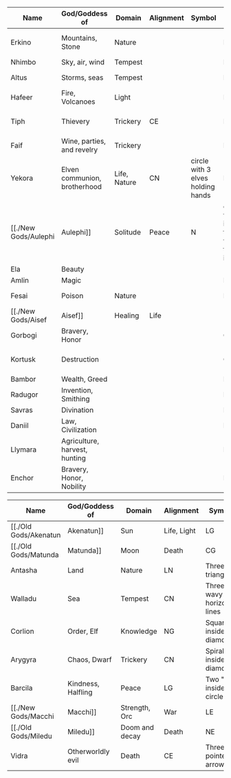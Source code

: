 
| Name        | God/Goddess of                | Domain       | Alignment | Symbol                                                | Race      | Note                                    |
| ----------- | ----------------------------- | ------------ | --------- | ----------------------------------------------------- | --------- | --------------------------------------- |
| Erkino      | Mountains, Stone              | Nature       |           |                                                       | Elemental | Worshipped by dwarves and gnomes        |
| Nhimbo      | Sky, air, wind                | Tempest      |           |                                                       | Elemental |                                         |
| Altus       | Storms, seas                  | Tempest      |           |                                                       | Elemental | Worshipped by seafarers/pirates         |
| Hafeer      | Fire, Volcanoes               | Light        |           |                                                       | Elemental |                                         |
| Tiph        | Thievery                      | Trickery     | CE        |                                                       | Halfling  | Stole from a contest for dwarves        |
| Faif        | Wine, parties, and revelry    | Trickery     |           |                                                       | Halfling  |                                         |
| Yekora      | Elven communion, brotherhood  | Life, Nature | CN        | circle with 3 elves holding hands                     | Elf       |                                         |
| [[./New Gods/Aulephi|Aulephi]] | Solitude                      | Peace        | N         | circle with an inscribed triangle, with a tree inside | Elf       |                                         |
| Ela         | Beauty                        |              |           |                                                       |           | Eladrin                                 |
| Amlin       | Magic                         |              |           |                                                       | Elf       |                                         |
| Fesai       | Poison                        | Nature       |           |                                                       | Elf       | [[./New Gods/Aisef|Aisef]]'s twin, male                  |
| [[./New Gods/Aisef|Aisef]]   | Healing                       | Life         |           |                                                       | Elf       | Fesai's twin, male                      |
| Gorbogi     | Bravery, Honor                |              |           |                                                       | Orc       | deceased, killed by Kortusk             |
| Kortusk     | Destruction                   |              |           |                                                       | Orc       | corrupted by [[./Old Gods/Miledu|Miledu]], killed Gorbogi |
| Bambor      | Wealth, Greed                 |              |           |                                                       | Dwarf     |                                         |
| Radugor     | Invention, Smithing           |              |           |                                                       | Dwarf     |                                         |
| Savras      | Divination                    |              |           |                                                       | Human     |                                         |
| Daniil      | Law, Civilization             |              |           |                                                       | Human     |                                         |
| Llymara     | Agriculture, harvest, hunting |              |           |                                                       | Human     |                                         |
| Enchor      | Bravery, Honor, Nobility      |              |           |                                                       | Human     | Curkip brawls                           |
 
| Name         | God/Goddess of     | Domain      | Alignment | Symbol                         |
| ------------ | ------------------ | ----------- | --------- | ------------------------------ |
| [[./Old Gods/Akenatun|Akenatun]] | Sun                | Life, Light | LG        | Circled dot                    |
| [[./Old Gods/Matunda|Matunda]]  | Moon               | Death       | CG        | Rotated Crescent and a dot     |
| Antasha      | Land               | Nature      | LN        | Three triangles                |
| Walladu      | Sea                | Tempest     | CN        | Three wavy horizontal lines    |
| Corlion      | Order, Elf         | Knowledge   | NG        | Square inside a diamond        |
| Arygyra      | Chaos, Dwarf       | Trickery    | CN        | Spiral inside a diamond        |
| Barcila      | Kindness, Halfling | Peace       | LG        | Two "8's" inside a circle      |
| [[./New Gods/Macchi|Macchi]]   | Strength, Orc      | War         | LE        | Four triangles inside a circle |
| [[./Old Gods/Miledu|Miledu]]   | Doom and decay     | Death       | NE        | Inverted triangle with a dot   |
| Vidra        | Otherworldly evil  | Death       | CE        | Three pointed arrows           |
